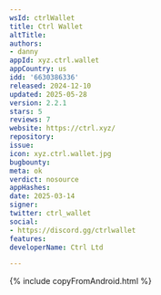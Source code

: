 ```yaml
---
wsId: ctrlWallet
title: Ctrl Wallet
altTitle: 
authors:
- danny
appId: xyz.ctrl.wallet
appCountry: us
idd: '6630386336'
released: 2024-12-10
updated: 2025-05-28
version: 2.2.1
stars: 5
reviews: 7
website: https://ctrl.xyz/
repository: 
issue: 
icon: xyz.ctrl.wallet.jpg
bugbounty: 
meta: ok
verdict: nosource
appHashes: 
date: 2025-03-14
signer: 
twitter: ctrl_wallet
social:
- https://discord.gg/ctrlwallet
features: 
developerName: Ctrl Ltd

---
```


{% include copyFromAndroid.html %}
